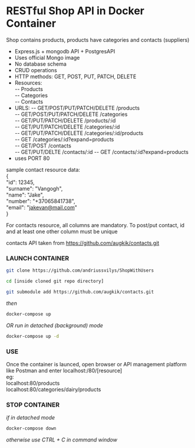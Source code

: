 # RESTful Shop API in Docker Container
Shop contains products, products have categories and contacts (suppliers)

- Express.js + mongodb API + PostgresAPI
- Uses official Mongo image
- No database schema
- CRUD operations 
- HTTP methods: GET, POST, PUT, PATCH, DELETE
- Resources:\
-- Products \
-- Categories \
-- Contacts
- URLS:
-- GET/POST/PUT/PATCH/DELETE /products\
-- GET/POST/PUT/PATCH/DELETE /categories\
-- GET/PUT/PATCH/DELETE /products/:id\
-- GET/PUT/PATCH/DELETE /categories/:id\
-- GET/PUT/PATCH/DELETE /categories/:id/products\
-- GET /categories/:id?expand=products \
-- GET/POST /contacts \
-- GET/PUT/DELTE /contacts/:id
-- GET /contacts/:id?expand=products
- uses PORT 80

sample contact resource data:\
{\
    "id": 12345,\
    "surname": "Vangogh",\
    "name": "Jake",\
    "number": "+37065841738",\
    "email": "jakevan@mail.com"\
}

For contacts resource, all columns are mandatory.
To post/put contact, id and at least one other column must be unique

contacts API taken from https://github.com/augkik/contacts.git

### LAUNCH CONTAINER


```sh
git clone https://github.com/andriussvilys/ShopWithUsers
```
```sh
cd [inside cloned git repo directory]
```
```sh
git submodule add https://github.com/augkik/contacts.git
```
_then_
```sh
docker-compose up 
```
_OR run in detached (background) mode_
```sh
docker-compose up -d
```
### USE
Once the container is launced, open browser or API management platform like Postman and enter 
localhost:/80/[resource]  
eg:  
localhost:80/products  
localhost:80/categories/dairy/products  

### STOP CONTAINER
_if in detached mode_
```sh
docker-compose down
```
_otherwise_
_use CTRL + C in command window_